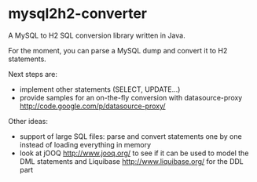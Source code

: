 mysql2h2-converter
==================

A MySQL to H2 SQL conversion library written in Java.

For the moment, you can parse a MySQL dump and convert it to H2 statements.

Next steps are:
- implement other statements (SELECT, UPDATE...)
- provide samples for an on-the-fly conversion with datasource-proxy http://code.google.com/p/datasource-proxy/

Other ideas:
- support of large SQL files: parse and convert statements one by one instead of loading everything in memory
- look at jOOQ http://www.jooq.org/ to see if it can be used to model the DML statements and Liquibase http://www.liquibase.org/
  for the DDL part
